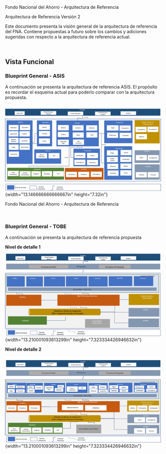 Fondo Nacional del Ahorro - Arquitectura de Referencia

Arquitectura de Referencia
Versión 2

Este documento presenta la visión general de la arquitectura de
referencia del FNA. Contiene propuestas a futuro sobre los cambios y
adiciones sugeridas con respecto a la arquitectura de referencia actual.

<br>

## Vista Funcional

### Blueprint General - ASIS
A continuación se presenta la arquitectura de referencia ASIS. El
propósito es recordar el esquema actual para poderlo comparar con la
arquitectura propuesta.

![](images/arq/media/image1.png){width="13.146666666666667in"
height="7.32in"}

Fondo Nacional del Ahorro - Arquitectura de Referencia

<br>



### Blueprint General - TOBE
A continuación se presenta la arquitectura de referencia propuesta

**Nivel de detalle 1**
![](images/arq/media/image1.1.png){width="13.210001093613299in"
height="7.323334426946632in"}

**Nivel de detalle 2**

![](images/arq/media/image2.png){width="13.210001093613299in"
height="7.323334426946632in"}
